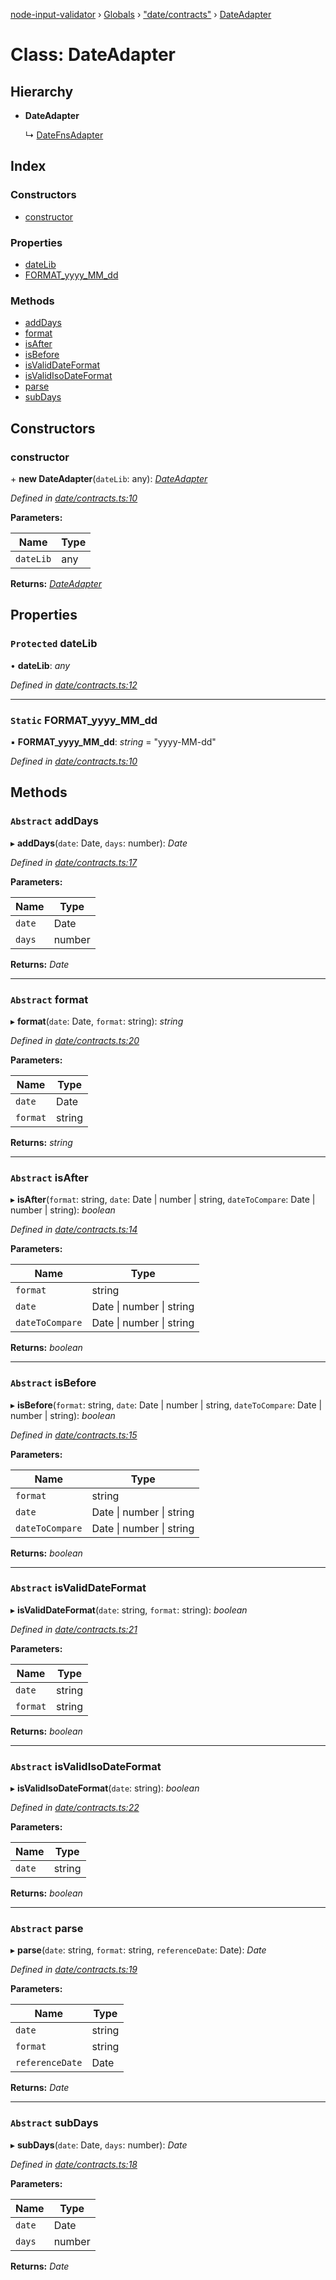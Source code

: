 [node-input-validator](../README.md) › [Globals](../globals.md) › ["date/contracts"](../modules/_date_contracts_.md) › [DateAdapter](_date_contracts_.dateadapter.md)

# Class: DateAdapter

## Hierarchy

* **DateAdapter**

  ↳ [DateFnsAdapter](_date_date_fns_adapter_.datefnsadapter.md)

## Index

### Constructors

* [constructor](_date_contracts_.dateadapter.md#constructor)

### Properties

* [dateLib](_date_contracts_.dateadapter.md#protected-datelib)
* [FORMAT_yyyy_MM_dd](_date_contracts_.dateadapter.md#static-format_yyyy_mm_dd)

### Methods

* [addDays](_date_contracts_.dateadapter.md#abstract-adddays)
* [format](_date_contracts_.dateadapter.md#abstract-format)
* [isAfter](_date_contracts_.dateadapter.md#abstract-isafter)
* [isBefore](_date_contracts_.dateadapter.md#abstract-isbefore)
* [isValidDateFormat](_date_contracts_.dateadapter.md#abstract-isvaliddateformat)
* [isValidIsoDateFormat](_date_contracts_.dateadapter.md#abstract-isvalidisodateformat)
* [parse](_date_contracts_.dateadapter.md#abstract-parse)
* [subDays](_date_contracts_.dateadapter.md#abstract-subdays)

## Constructors

###  constructor

\+ **new DateAdapter**(`dateLib`: any): *[DateAdapter](_date_contracts_.dateadapter.md)*

*Defined in [date/contracts.ts:10](https://github.com/bitnbytesio/node-input-validator/blob/952f4ba/src/date/contracts.ts#L10)*

**Parameters:**

Name | Type |
------ | ------ |
`dateLib` | any |

**Returns:** *[DateAdapter](_date_contracts_.dateadapter.md)*

## Properties

### `Protected` dateLib

• **dateLib**: *any*

*Defined in [date/contracts.ts:12](https://github.com/bitnbytesio/node-input-validator/blob/952f4ba/src/date/contracts.ts#L12)*

___

### `Static` FORMAT_yyyy_MM_dd

▪ **FORMAT_yyyy_MM_dd**: *string* = "yyyy-MM-dd"

*Defined in [date/contracts.ts:10](https://github.com/bitnbytesio/node-input-validator/blob/952f4ba/src/date/contracts.ts#L10)*

## Methods

### `Abstract` addDays

▸ **addDays**(`date`: Date, `days`: number): *Date*

*Defined in [date/contracts.ts:17](https://github.com/bitnbytesio/node-input-validator/blob/952f4ba/src/date/contracts.ts#L17)*

**Parameters:**

Name | Type |
------ | ------ |
`date` | Date |
`days` | number |

**Returns:** *Date*

___

### `Abstract` format

▸ **format**(`date`: Date, `format`: string): *string*

*Defined in [date/contracts.ts:20](https://github.com/bitnbytesio/node-input-validator/blob/952f4ba/src/date/contracts.ts#L20)*

**Parameters:**

Name | Type |
------ | ------ |
`date` | Date |
`format` | string |

**Returns:** *string*

___

### `Abstract` isAfter

▸ **isAfter**(`format`: string, `date`: Date | number | string, `dateToCompare`: Date | number | string): *boolean*

*Defined in [date/contracts.ts:14](https://github.com/bitnbytesio/node-input-validator/blob/952f4ba/src/date/contracts.ts#L14)*

**Parameters:**

Name | Type |
------ | ------ |
`format` | string |
`date` | Date &#124; number &#124; string |
`dateToCompare` | Date &#124; number &#124; string |

**Returns:** *boolean*

___

### `Abstract` isBefore

▸ **isBefore**(`format`: string, `date`: Date | number | string, `dateToCompare`: Date | number | string): *boolean*

*Defined in [date/contracts.ts:15](https://github.com/bitnbytesio/node-input-validator/blob/952f4ba/src/date/contracts.ts#L15)*

**Parameters:**

Name | Type |
------ | ------ |
`format` | string |
`date` | Date &#124; number &#124; string |
`dateToCompare` | Date &#124; number &#124; string |

**Returns:** *boolean*

___

### `Abstract` isValidDateFormat

▸ **isValidDateFormat**(`date`: string, `format`: string): *boolean*

*Defined in [date/contracts.ts:21](https://github.com/bitnbytesio/node-input-validator/blob/952f4ba/src/date/contracts.ts#L21)*

**Parameters:**

Name | Type |
------ | ------ |
`date` | string |
`format` | string |

**Returns:** *boolean*

___

### `Abstract` isValidIsoDateFormat

▸ **isValidIsoDateFormat**(`date`: string): *boolean*

*Defined in [date/contracts.ts:22](https://github.com/bitnbytesio/node-input-validator/blob/952f4ba/src/date/contracts.ts#L22)*

**Parameters:**

Name | Type |
------ | ------ |
`date` | string |

**Returns:** *boolean*

___

### `Abstract` parse

▸ **parse**(`date`: string, `format`: string, `referenceDate`: Date): *Date*

*Defined in [date/contracts.ts:19](https://github.com/bitnbytesio/node-input-validator/blob/952f4ba/src/date/contracts.ts#L19)*

**Parameters:**

Name | Type |
------ | ------ |
`date` | string |
`format` | string |
`referenceDate` | Date |

**Returns:** *Date*

___

### `Abstract` subDays

▸ **subDays**(`date`: Date, `days`: number): *Date*

*Defined in [date/contracts.ts:18](https://github.com/bitnbytesio/node-input-validator/blob/952f4ba/src/date/contracts.ts#L18)*

**Parameters:**

Name | Type |
------ | ------ |
`date` | Date |
`days` | number |

**Returns:** *Date*
